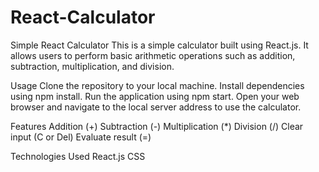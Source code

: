 # React-Calculator
Simple React Calculator
This is a simple calculator built using React.js. It allows users to perform basic arithmetic operations such as addition, subtraction, multiplication, and division.

Usage
Clone the repository to your local machine.
Install dependencies using npm install.
Run the application using npm start.
Open your web browser and navigate to the local server address to use the calculator.

Features
Addition (+)
Subtraction (-)
Multiplication (*)
Division (/)
Clear input (C or Del)
Evaluate result (=)

Technologies Used
React.js
CSS
